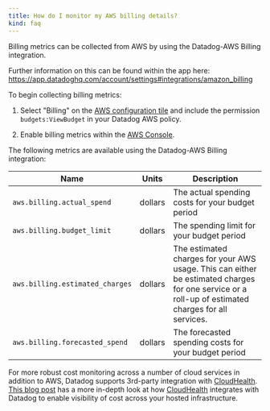 ```yaml
---
title: How do I monitor my AWS billing details?
kind: faq
---
```


Billing metrics can be collected from AWS by using the Datadog-AWS Billing integration.

Further information on this can be found within the app here:
https://app.datadoghq.com/account/settings#integrations/amazon_billing

To begin collecting billing metrics:

1. Select "Billing" on the [AWS configuration tile][1] and include the permission `budgets:ViewBudget` in your Datadog AWS policy.

2. Enable billing metrics within the [AWS Console][2].

The following metrics are available using the Datadog-AWS Billing integration:


| Name                            | Units   | Description                                                                                                                                        |
| -----                           | ------  | ------                                                                                                                                             |
| `aws.billing.actual_spend`      | dollars | The actual spending costs for your budget period                                                                                                   |
| `aws.billing.budget_limit`      | dollars | The spending limit for your budget period                                                                                                          |
| `aws.billing.estimated_charges` | dollars | The estimated charges for your AWS usage. This can either be estimated charges for one service or a roll-up of estimated charges for all services. |
| `aws.billing.forecasted_spend`  | dollars | The forecasted spending costs for your budget period                                                                                               |

For more robust cost monitoring across a number of cloud services in addition to AWS, Datadog supports 3rd-party integration with [CloudHealth][3]. [This blog post][4] has a more in-depth look at how [CloudHealth][3] integrates with Datadog to enable visibility of cost across your hosted infrastructure.

[1]: /integrations/amazon_web_services
[2]: http://docs.aws.amazon.com/AmazonCloudWatch/latest/monitoring/monitor_estimated_charges_with_cloudwatch.html#turning_on_billing_metrics
[3]: https://www.cloudhealthtech.com/partners/technology-partners/datadog
[4]: https://www.datadoghq.com/blog/monitor-cloudhealth-assets-datadog/
